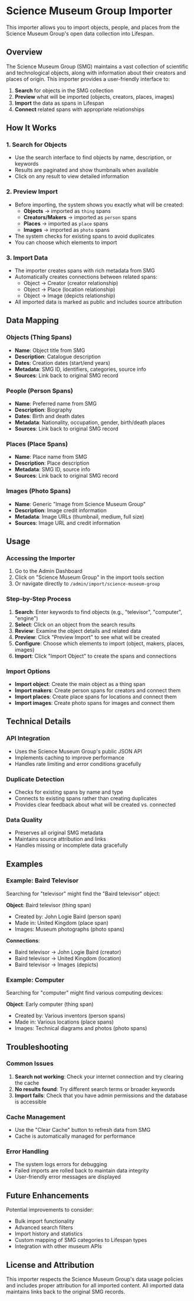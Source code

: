 # Science Museum Group Importer

This importer allows you to import objects, people, and places from the Science Museum Group's open data collection into Lifespan.

## Overview

The Science Museum Group (SMG) maintains a vast collection of scientific and technological objects, along with information about their creators and places of origin. This importer provides a user-friendly interface to:

1. **Search** for objects in the SMG collection
2. **Preview** what will be imported (objects, creators, places, images)
3. **Import** the data as spans in Lifespan
4. **Connect** related spans with appropriate relationships

## How It Works

### 1. Search for Objects
- Use the search interface to find objects by name, description, or keywords
- Results are paginated and show thumbnails when available
- Click on any result to view detailed information

### 2. Preview Import
- Before importing, the system shows you exactly what will be created:
  - **Objects** → imported as `thing` spans
  - **Creators/Makers** → imported as `person` spans
  - **Places** → imported as `place` spans
  - **Images** → imported as `photo` spans
- The system checks for existing spans to avoid duplicates
- You can choose which elements to import

### 3. Import Data
- The importer creates spans with rich metadata from SMG
- Automatically creates connections between related spans:
  - Object → Creator (creator relationship)
  - Object → Place (location relationship)
  - Object → Image (depicts relationship)
- All imported data is marked as public and includes source attribution

## Data Mapping

### Objects (Thing Spans)
- **Name**: Object title from SMG
- **Description**: Catalogue description
- **Dates**: Creation dates (start/end years)
- **Metadata**: SMG ID, identifiers, categories, source info
- **Sources**: Link back to original SMG record

### People (Person Spans)
- **Name**: Preferred name from SMG
- **Description**: Biography
- **Dates**: Birth and death dates
- **Metadata**: Nationality, occupation, gender, birth/death places
- **Sources**: Link back to original SMG record

### Places (Place Spans)
- **Name**: Place name from SMG
- **Description**: Place description
- **Metadata**: SMG ID, source info
- **Sources**: Link back to original SMG record

### Images (Photo Spans)
- **Name**: Generic "Image from Science Museum Group"
- **Description**: Image credit information
- **Metadata**: Image URLs (thumbnail, medium, full size)
- **Sources**: Image URL and credit information

## Usage

### Accessing the Importer
1. Go to the Admin Dashboard
2. Click on "Science Museum Group" in the import tools section
3. Or navigate directly to `/admin/import/science-museum-group`

### Step-by-Step Process
1. **Search**: Enter keywords to find objects (e.g., "televisor", "computer", "engine")
2. **Select**: Click on an object from the search results
3. **Review**: Examine the object details and related data
4. **Preview**: Click "Preview Import" to see what will be created
5. **Configure**: Choose which elements to import (object, makers, places, images)
6. **Import**: Click "Import Object" to create the spans and connections

### Import Options
- **Import object**: Create the main object as a thing span
- **Import makers**: Create person spans for creators and connect them
- **Import places**: Create place spans for locations and connect them
- **Import images**: Create photo spans for images and connect them

## Technical Details

### API Integration
- Uses the Science Museum Group's public JSON API
- Implements caching to improve performance
- Handles rate limiting and error conditions gracefully

### Duplicate Detection
- Checks for existing spans by name and type
- Connects to existing spans rather than creating duplicates
- Provides clear feedback about what will be created vs. connected

### Data Quality
- Preserves all original SMG metadata
- Maintains source attribution and links
- Handles missing or incomplete data gracefully

## Examples

### Example: Baird Televisor
Searching for "televisor" might find the "Baird televisor" object:

**Object**: Baird televisor (thing span)
- Created by: John Logie Baird (person span)
- Made in: United Kingdom (place span)
- Images: Museum photographs (photo spans)

**Connections**:
- Baird televisor → John Logie Baird (creator)
- Baird televisor → United Kingdom (location)
- Baird televisor → Images (depicts)

### Example: Computer
Searching for "computer" might find various computing devices:

**Object**: Early computer (thing span)
- Created by: Various inventors (person spans)
- Made in: Various locations (place spans)
- Images: Technical diagrams and photos (photo spans)

## Troubleshooting

### Common Issues
1. **Search not working**: Check your internet connection and try clearing the cache
2. **No results found**: Try different search terms or broader keywords
3. **Import fails**: Check that you have admin permissions and the database is accessible

### Cache Management
- Use the "Clear Cache" button to refresh data from SMG
- Cache is automatically managed for performance

### Error Handling
- The system logs errors for debugging
- Failed imports are rolled back to maintain data integrity
- User-friendly error messages are displayed

## Future Enhancements

Potential improvements to consider:
- Bulk import functionality
- Advanced search filters
- Import history and statistics
- Custom mapping of SMG categories to Lifespan types
- Integration with other museum APIs

## License and Attribution

This importer respects the Science Museum Group's data usage policies and includes proper attribution for all imported content. All imported data maintains links back to the original SMG records.

